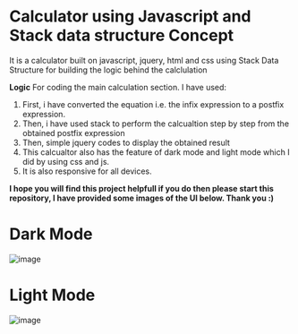 # Calculator using Javascript and Stack data structure Concept
It is a calculator built on javascript, jquery, html and css using Stack Data Structure for building the logic behind the calclulation  

**Logic**
For coding the main calculation section. I have used:
1. First, i have converted the equation i.e. the infix expression to a postfix expression.
2. Then, i have used stack to perform the calcualtion step by step from the obtained postfix expression
3. Then, simple jquery codes to display the obtained result
4. This calcualtor also has the feature of dark mode and light mode which I did by using css and js.
5. It is also responsive for all devices.

**I hope you will find this project helpfull if you do then please start this repository, I have provided some images of the UI below. Thank you :)**

# Dark Mode
![image](https://github.com/thegenetic/calculator/assets/57350740/c9328a17-7629-4b12-bb5e-9a2996debc8a)

# Light Mode
![image](https://github.com/thegenetic/calculator/assets/57350740/0e0d2dd6-e4ec-474a-90db-c02651799a09)
